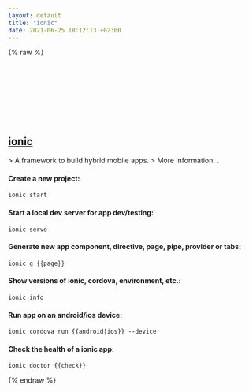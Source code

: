 ```yaml
---
layout: default
title: "ionic"
date: 2021-06-25 18:12:13 +02:00
---
```

{% raw %}
<h2 id="ionic">
  <a href="/en/common/ionic.html">ionic</a> <a href="#ionic"><svg class="icon">
    <use href="/assets/images/unicode_sprite.svg#link" />
  </svg></a>
</h2>
> A framework to build hybrid mobile apps.
> More information: <https://ionicframework.com/docs/cli>.

#### Create a new project:
```shell
ionic start
```
#### Start a local dev server for app dev/testing:
```shell
ionic serve
```
#### Generate new app component, directive, page, pipe, provider or tabs:
```shell
ionic g {{page}}
```
#### Show versions of ionic, cordova, environment, etc.:
```shell
ionic info
```
#### Run app on an android/ios device:
```shell
ionic cordova run {{android|ios}} --device
```
#### Check the health of a ionic app:
```shell
ionic doctor {{check}}
```
{% endraw %}